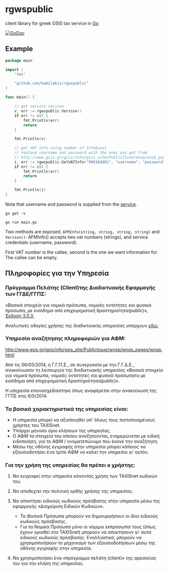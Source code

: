 # rgwspublic
client library for greek GSIS tax service in [Go](https://golang.org/)

[![GoDoc](https://godoc.org/github.com/kamilakis/rgwspublic?status.svg)](https://godoc.org/github.com/kamhlos/rgwspublic)

## Example

```go
package main

import (
	"fmt"

	"github.com/kamilakis/rgwspublic"
)

func main() {

	// get service version
	v, err := rgwspublic.Version()
	if err != nil {
		fmt.Println(err)
		return
	}

	fmt.Println(v)

	// get VAT info using number of InfoQuest
	// replace username and password with the ones you got from
	// http://www.gsis.gr/gsis/info/gsis_site/PublicIssue/wnsp/wnsp_pages/wnsp.html
	i, err := rgwspublic.GetVATInfo("998184801", "username", "password")
	if err != nil {
		fmt.Println(err)
		return
	}

	fmt.Println(i)
}

```
Note that username and password is supplied from the [service](http://www.gsis.gr/gsis/info/gsis_site/PublicIssue/wnsp/wnsp_pages/wnsp.html).

`go get -v`

`go run main.go`

Two methods are exposed, `AFMInfo(string, string, string, string)` and `Version()`:
AFMInfo() accepts two vat numbers (strings), and service credentials (username, password).

First VAT number is the callee, second is the one we want information for. The callee can be empty.




## Πληροφορίες για την Υπηρεσία
### Πρόγραμμα Πελάτης (Client)της Διαδικτυακής Εφαρμογής των ΓΓΔΕ/ΓΓΠΣ:

«Βασικά στοιχεία για νομικά πρόσωπα, νομικές οντότητες και φυσικά πρόσωπα, με εισόδημα από επιχειρηματική δραστηριότητα(public)», [Έκδοση 3.0.3:](http://www.gsis.gr/gsis/info/gsis_site/PublicIssue/wnsp/wnsp_pages/wnsp.html)


Αναλυτικές οδηγίες χρήσης της διαδικτυακής υπηρεσίας υπάρχουν [εδώ:](http://http://www.gsis.gr/gsis/info/gsis_site/News/documents_news/RgWsPublic_documentation_v3.0.1.rar)


### Υπηρεσία αναζήτησης πληροφοριών για ΑΦΜ:

http://www.gsis.gr/gsis/info/gsis_site/PublicIssue/wnsp/wnsp_pages/wnsp.html

Από τις 06/05/2014, η Γ.Γ.Π.Σ., σε συνεργασία με την Γ.Γ.Δ.Ε., ανακοίνωσαν τη λειτουργία της διαδικτυακής υπηρεσίας «Βασικά στοιχεία για νομικά πρόσωπα, νομικές οντότητες και φυσικά πρόσωπατυ με εισόδημα από επιχειρηματική δραστηριότητα(public)».

Η υπηρεσία επανασχεδίαστηκε όπως αναφέρεται στην ανακοίνωσή της ΓΓΠΣ στις 6/5/2014.


### Τα βασικά χαρακτηριστικά της υπηρεσίας είναι:

* Η υπηρεσία μπορεί να αξιοποιηθεί απ’ όλους τους πιστοποιημένους χρήστες του TAXISnet.
* Υπάρχει μηνιαίο όριο κλήσεων της υπηρεσίας.
* Ο ΑΦΜ τα στοιχεία του οποίου αναζητούνται, ενημερώνεται με ειδική ειδοποίηση, για το ΑΦΜ / ονοματεπώνυμο που έκανε την αναζήτηση.
* Μέσω της οθόνης εγγραφής στην υπηρεσία μπορεί κάποιος να εξουσιοδοτήσει ένα τρίτο ΑΦΜ να καλεί την υπηρεσία γι’ αυτόν.


### Για την χρήση της υπηρεσίας θα πρέπει ο χρήστης:


1. Να εγγραφεί στην υπηρεσία κάνοντας χρήση των TAXISnet κωδικών του.
2. Να αποδεχτεί την πολιτική ορθής χρήσης της υπηρεσίας.
3. Να αποκτήσει ειδικούς κωδικούς πρόσβασης στην υπηρεσία μέσω της εφαρμογής «Διαχείριση Ειδικών Κωδικών».
    * Τα Φυσικά Πρόσωπα μπορούν να δημιουργήσουν οι ίδιοι ειδικούς κωδικούς πρόσβασης.
    * Για τα Νομικά Πρόσωπα μόνο οι νόμιμοι εκπρόσωποί τους (όπως έχουν ορισθεί στο TAXISnet) μπορούν να αποκτήσουν γι’ αυτά ειδικούς κωδικούς πρόσβασης. Εναλλακτικά, μπορούν να χρησιμοποιήσουν το μηχανισμό των εξουσιοδοτήσεων μέσω της οθόνης εγγραφής στην υπηρεσία.

4. Να χρησιμοποιήσει ένα «πρόγραμμα πελάτη (client)» της αρεσκείας του για την κλήση της υπηρεσίας.

